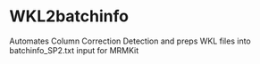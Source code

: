 # WKL2batchinfo
Automates Column Correction Detection and preps WKL files into batchinfo_SP2.txt input for MRMKit
